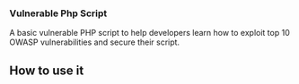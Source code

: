 ### Vulnerable Php Script

A basic vulnerable PHP script to help developers learn how to exploit top 10 OWASP vulnerabilities and secure their script.

## How to use it
